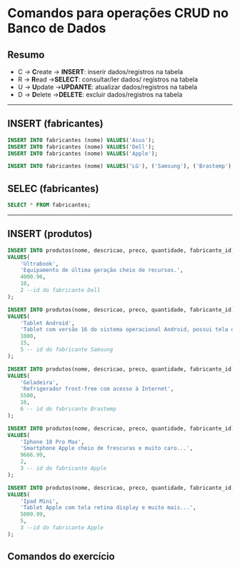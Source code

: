 # Comandos para operações CRUD no Banco de Dados

## Resumo

- C -> **C**reate       -> **INSERT**: inserir dados/registros na tabela
- R -> **R**ead         ->**SELECT**: consultar/ler dados/ registros na tabela
- U -> **U**pdate       ->**UPDANTE**: atualizar dados/registros na tabela
- D -> **D**elete       ->**DELETE**: excluir dados/registros na tabela

---

## INSERT (fabricantes)

```sql
INSERT INTO fabricantes (nome) VALUES('Asus');
INSERT INTO fabricantes (nome) VALUES('Dell');
INSERT INTO fabricantes (nome) VALUES('Apple');

INSERT INTO fabricantes (nome) VALUES('LG'), ('Samsung'), ('Brastemp');


```

## SELEC (fabricantes)

```sql
SELECT * FROM fabricantes;
```

---

## INSERT (produtos)

```sql
INSERT INTO produtos(nome, descricao, preco, quantidade, fabricante_id)
VALUES(
    'Ultrabook', 
    'Equipamento de última geração cheio de recursos.',
    4000.96,
    10,
    2 --id do fabricante Dell
);

INSERT INTO produtos(nome, descricao, preco, quantidade, fabricante_id)
VALUES(
    'Tablet Android', 
    'Tablet com versão 16 do sistema operacional Android, possui tela de 10 podegadas e armazenamento de 128 GB.',
    1000,
    15,
    5 -- id do fabricante Samsung
);

INSERT INTO produtos(nome, descricao, preco, quantidade, fabricante_id)
VALUES(
    'Geladeira', 
    'Refrigerador frost-free com acesso à Internet',
    5500,
    16,
    6 -- id do fabricante Brastemp
);

INSERT INTO produtos(nome, descricao, preco, quantidade, fabricante_id)
VALUES(
    'Iphone 18 Pro Max', 
    'Smartphone Apple cheio de frescuras e muito caro...',
    9666.99,
    2,
    3 -- id do fabricante Apple
);

INSERT INTO produtos(nome, descricao, preco, quantidade, fabricante_id)
VALUES(
    'Ipad Mini', 
    'Tablet Apple com tela retina display e muito mais...',
    5009.99,
    5,
    3 --id do fabricante Apple
);
```

## Comandos do exercício

